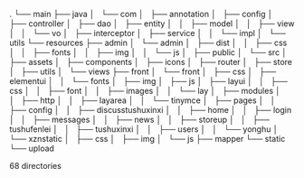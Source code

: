 .
└── main
    ├── java
    │   └── com
    │       ├── annotation
    │       ├── config
    │       ├── controller
    │       ├── dao
    │       ├── entity
    │       │   ├── model
    │       │   ├── view
    │       │   └── vo
    │       ├── interceptor
    │       ├── service
    │       │   └── impl
    │       └── utils
    └── resources
        ├── admin
        │   └── admin
        │       ├── dist
        │       │   ├── css
        │       │   ├── fonts
        │       │   ├── img
        │       │   └── js
        │       ├── public
        │       └── src
        │           ├── assets
        │           ├── components
        │           ├── icons
        │           ├── router
        │           ├── store
        │           ├── utils
        │           └── views
        ├── front
        │   └── front
        │       ├── css
        │       ├── elementui
        │       │   └── fonts
        │       ├── img
        │       ├── js
        │       ├── layui
        │       │   ├── css
        │       │   ├── font
        │       │   ├── images
        │       │   └── lay
        │       ├── modules
        │       │   ├── http
        │       │   ├── layarea
        │       │   └── tinymce
        │       ├── pages
        │       │   ├── config
        │       │   ├── discusstushuxinxi
        │       │   ├── home
        │       │   ├── login
        │       │   ├── messages
        │       │   ├── news
        │       │   ├── storeup
        │       │   ├── tushufenlei
        │       │   ├── tushuxinxi
        │       │   ├── users
        │       │   └── yonghu
        │       └── xznstatic
        │           ├── css
        │           ├── img
        │           └── js
        ├── mapper
        └── static
            └── upload

68 directories
